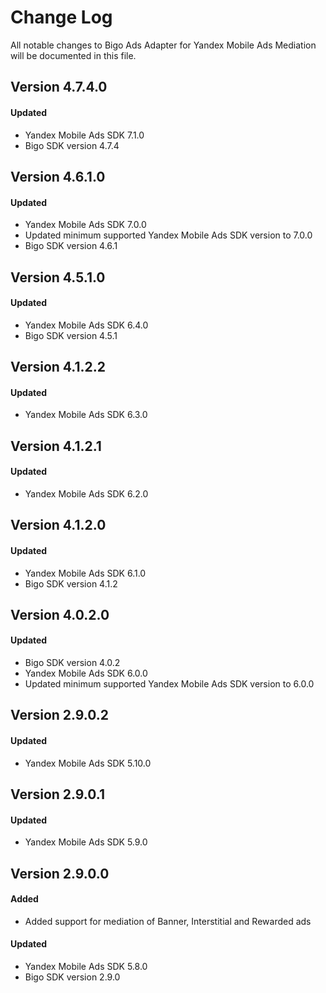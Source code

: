 # Change Log
All notable changes to Bigo Ads Adapter for Yandex Mobile Ads Mediation will be documented in this file.

## Version 4.7.4.0

#### Updated
* Yandex Mobile Ads SDK 7.1.0
* Bigo SDK version 4.7.4

## Version 4.6.1.0

#### Updated
* Yandex Mobile Ads SDK 7.0.0
* Updated minimum supported Yandex Mobile Ads SDK version to 7.0.0
* Bigo SDK version 4.6.1

## Version 4.5.1.0

#### Updated
* Yandex Mobile Ads SDK 6.4.0
* Bigo SDK version 4.5.1

## Version 4.1.2.2

#### Updated
* Yandex Mobile Ads SDK 6.3.0

## Version 4.1.2.1

#### Updated
* Yandex Mobile Ads SDK 6.2.0

## Version 4.1.2.0

#### Updated
* Yandex Mobile Ads SDK 6.1.0
* Bigo SDK version 4.1.2

## Version 4.0.2.0

#### Updated
* Bigo SDK version 4.0.2
* Yandex Mobile Ads SDK 6.0.0
* Updated minimum supported Yandex Mobile Ads SDK version to 6.0.0

## Version 2.9.0.2

#### Updated
* Yandex Mobile Ads SDK 5.10.0

## Version 2.9.0.1

#### Updated
* Yandex Mobile Ads SDK 5.9.0

## Version 2.9.0.0

#### Added
* Added support for mediation of Banner, Interstitial and Rewarded ads

#### Updated
* Yandex Mobile Ads SDK 5.8.0
* Bigo SDK version 2.9.0
